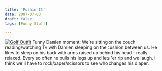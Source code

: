 ```yaml
---
title: 'Pushin It'
date: 2007-07-03
draft: false
tags: [Funny Stuff]

---
```


[![Golf Outfit](http://farm2.static.flickr.com/1119/710180039_dd96563415_m.jpg)](http://www.flickr.com/photos/lemon/710180039/) Funny Damien moment: We're sitting on the couch reading/watching Tv with Damien sleeping on the cushion between us. He likes to sleep on his back with arms raised up behind his head - really relaxed. Every so often he pulls his legs up and lets 'er rip and we laugh. I think we'll have to rock/paper/scissors to see who changes his diaper.